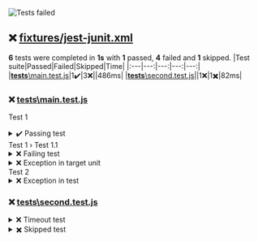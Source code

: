 ![Tests failed](https://img.shields.io/badge/tests-1%20passed%2C%204%20failed%2C%201%20skipped-critical)
## ❌ <a id="user-content-r0" href="#r0">fixtures/jest-junit.xml</a>
**6** tests were completed in **1s** with **1** passed, **4** failed and **1** skipped.
|Test suite|Passed|Failed|Skipped|Time|
|:---|---:|---:|---:|---:|
|[__tests__\main.test.js](#r0s0)|1✔️|3❌||486ms|
|[__tests__\second.test.js](#r0s1)||1❌|1✖️|82ms|
### ❌ <a id="user-content-r0s0" href="#r0s0">__tests__\main.test.js</a>
Test 1
<details><summary>  ✔️ Passing test</summary>
</details>
Test 1 › Test 1.1
<details><summary>  ❌ Failing test</summary>
error:

```
Error: expect(received).toBeTruthy()
```

</details>
<details><summary>  ❌ Exception in target unit</summary>
error:

```
Error: Some error
```

</details>
Test 2
<details><summary>  ❌ Exception in test</summary>
error:

```
Error: Some error
```

</details>


### ❌ <a id="user-content-r0s1" href="#r0s1">__tests__\second.test.js</a>
<details><summary>❌ Timeout test</summary>
error:

```
: Timeout - Async callback was not invoked within the 1 ms timeout specified by jest.setTimeout.Timeout - Async callback was not invoked within the 1 ms timeout specified by jest.setTimeout.Error:
```

</details>
<details><summary>✖️ Skipped test</summary>
</details>

